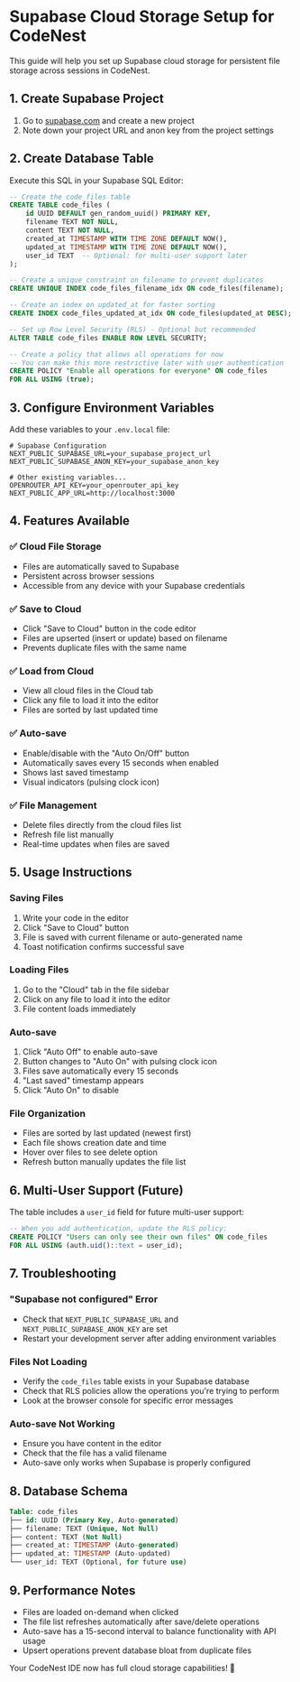 # Supabase Cloud Storage Setup for CodeNest

This guide will help you set up Supabase cloud storage for persistent file storage across sessions in CodeNest.

## 1. Create Supabase Project

1. Go to [supabase.com](https://supabase.com) and create a new project
2. Note down your project URL and anon key from the project settings

## 2. Create Database Table

Execute this SQL in your Supabase SQL Editor:

```sql
-- Create the code_files table
CREATE TABLE code_files (
    id UUID DEFAULT gen_random_uuid() PRIMARY KEY,
    filename TEXT NOT NULL,
    content TEXT NOT NULL,
    created_at TIMESTAMP WITH TIME ZONE DEFAULT NOW(),
    updated_at TIMESTAMP WITH TIME ZONE DEFAULT NOW(),
    user_id TEXT  -- Optional: for multi-user support later
);

-- Create a unique constraint on filename to prevent duplicates
CREATE UNIQUE INDEX code_files_filename_idx ON code_files(filename);

-- Create an index on updated_at for faster sorting
CREATE INDEX code_files_updated_at_idx ON code_files(updated_at DESC);

-- Set up Row Level Security (RLS) - Optional but recommended
ALTER TABLE code_files ENABLE ROW LEVEL SECURITY;

-- Create a policy that allows all operations for now
-- You can make this more restrictive later with user authentication
CREATE POLICY "Enable all operations for everyone" ON code_files
FOR ALL USING (true);
```

## 3. Configure Environment Variables

Add these variables to your `.env.local` file:

```env
# Supabase Configuration
NEXT_PUBLIC_SUPABASE_URL=your_supabase_project_url
NEXT_PUBLIC_SUPABASE_ANON_KEY=your_supabase_anon_key

# Other existing variables...
OPENROUTER_API_KEY=your_openrouter_api_key
NEXT_PUBLIC_APP_URL=http://localhost:3000
```

## 4. Features Available

### ✅ **Cloud File Storage**
- Files are automatically saved to Supabase
- Persistent across browser sessions
- Accessible from any device with your Supabase credentials

### ✅ **Save to Cloud**
- Click "Save to Cloud" button in the code editor
- Files are upserted (insert or update) based on filename
- Prevents duplicate files with the same name

### ✅ **Load from Cloud**
- View all cloud files in the Cloud tab
- Click any file to load it into the editor
- Files are sorted by last updated time

### ✅ **Auto-save**
- Enable/disable with the "Auto On/Off" button
- Automatically saves every 15 seconds when enabled
- Shows last saved timestamp
- Visual indicators (pulsing clock icon)

### ✅ **File Management**
- Delete files directly from the cloud files list
- Refresh file list manually
- Real-time updates when files are saved

## 5. Usage Instructions

### Saving Files
1. Write your code in the editor
2. Click "Save to Cloud" button
3. File is saved with current filename or auto-generated name
4. Toast notification confirms successful save

### Loading Files
1. Go to the "Cloud" tab in the file sidebar
2. Click on any file to load it into the editor
3. File content loads immediately

### Auto-save
1. Click "Auto Off" to enable auto-save
2. Button changes to "Auto On" with pulsing clock icon
3. Files save automatically every 15 seconds
4. "Last saved" timestamp appears
5. Click "Auto On" to disable

### File Organization
- Files are sorted by last updated (newest first)
- Each file shows creation date and time
- Hover over files to see delete option
- Refresh button manually updates the file list

## 6. Multi-User Support (Future)

The table includes a `user_id` field for future multi-user support:

```sql
-- When you add authentication, update the RLS policy:
CREATE POLICY "Users can only see their own files" ON code_files
FOR ALL USING (auth.uid()::text = user_id);
```

## 7. Troubleshooting

### "Supabase not configured" Error
- Check that `NEXT_PUBLIC_SUPABASE_URL` and `NEXT_PUBLIC_SUPABASE_ANON_KEY` are set
- Restart your development server after adding environment variables

### Files Not Loading
- Verify the `code_files` table exists in your Supabase database
- Check that RLS policies allow the operations you're trying to perform
- Look at the browser console for specific error messages

### Auto-save Not Working
- Ensure you have content in the editor
- Check that the file has a valid filename
- Auto-save only works when Supabase is properly configured

## 8. Database Schema

```sql
Table: code_files
├── id: UUID (Primary Key, Auto-generated)
├── filename: TEXT (Unique, Not Null)
├── content: TEXT (Not Null)
├── created_at: TIMESTAMP (Auto-generated)
├── updated_at: TIMESTAMP (Auto-updated)
└── user_id: TEXT (Optional, for future use)
```

## 9. Performance Notes

- Files are loaded on-demand when clicked
- The file list refreshes automatically after save/delete operations
- Auto-save has a 15-second interval to balance functionality with API usage
- Upsert operations prevent database bloat from duplicate files

Your CodeNest IDE now has full cloud storage capabilities! 🚀
